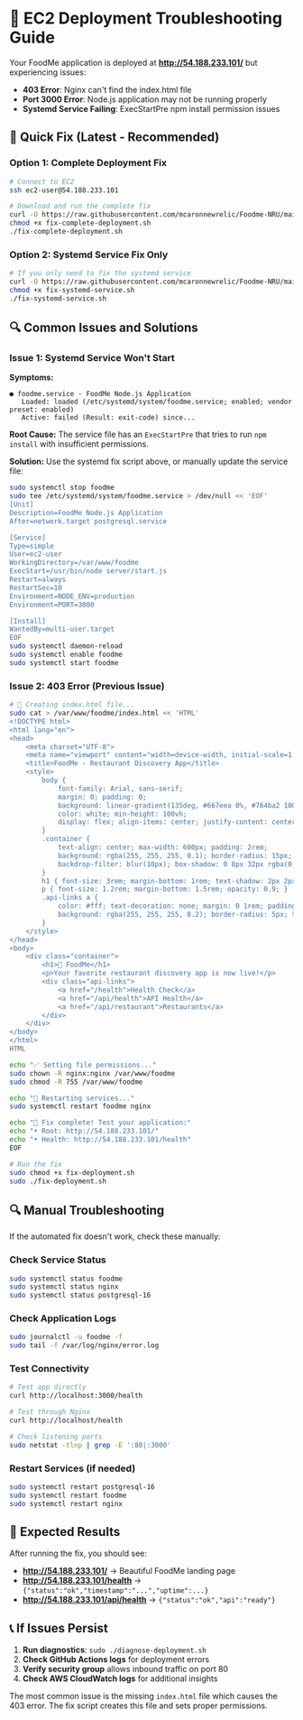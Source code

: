 # 🔧 EC2 Deployment Troubleshooting Guide

Your FoodMe application is deployed at **http://54.188.233.101/** but experiencing issues:
- **403 Error**: Nginx can't find the index.html file  
- **Port 3000 Error**: Node.js application may not be running properly
- **Systemd Service Failing**: ExecStartPre npm install permission issues

## 🚀 Quick Fix (Latest - Recommended)

### Option 1: Complete Deployment Fix
```bash
# Connect to EC2
ssh ec2-user@54.188.233.101

# Download and run the complete fix
curl -O https://raw.githubusercontent.com/mcaronnewrelic/Foodme-NRU/main/fix-complete-deployment.sh
chmod +x fix-complete-deployment.sh
./fix-complete-deployment.sh
```

### Option 2: Systemd Service Fix Only
```bash
# If you only need to fix the systemd service
curl -O https://raw.githubusercontent.com/mcaronnewrelic/Foodme-NRU/main/fix-systemd-service.sh
chmod +x fix-systemd-service.sh
./fix-systemd-service.sh
```

## 🔍 Common Issues and Solutions

### Issue 1: Systemd Service Won't Start
**Symptoms:**
```
● foodme.service - FoodMe Node.js Application
   Loaded: loaded (/etc/systemd/system/foodme.service; enabled; vendor preset: enabled)
   Active: failed (Result: exit-code) since...
```

**Root Cause:** The service file has an `ExecStartPre` that tries to run `npm install` with insufficient permissions.

**Solution:** Use the systemd fix script above, or manually update the service file:
```bash
sudo systemctl stop foodme
sudo tee /etc/systemd/system/foodme.service > /dev/null << 'EOF'
[Unit]
Description=FoodMe Node.js Application
After=network.target postgresql.service

[Service]
Type=simple
User=ec2-user
WorkingDirectory=/var/www/foodme
ExecStart=/usr/bin/node server/start.js
Restart=always
RestartSec=10
Environment=NODE_ENV=production
Environment=PORT=3000

[Install]
WantedBy=multi-user.target
EOF
sudo systemctl daemon-reload
sudo systemctl enable foodme
sudo systemctl start foodme
```

### Issue 2: 403 Error (Previous Issue)
```bash
# 🔧 Creating index.html file...
sudo cat > /var/www/foodme/index.html << 'HTML'
<!DOCTYPE html>
<html lang="en">
<head>
    <meta charset="UTF-8">
    <meta name="viewport" content="width=device-width, initial-scale=1.0">
    <title>FoodMe - Restaurant Discovery App</title>
    <style>
        body {
            font-family: Arial, sans-serif;
            margin: 0; padding: 0;
            background: linear-gradient(135deg, #667eea 0%, #764ba2 100%);
            color: white; min-height: 100vh;
            display: flex; align-items: center; justify-content: center;
        }
        .container {
            text-align: center; max-width: 600px; padding: 2rem;
            background: rgba(255, 255, 255, 0.1); border-radius: 15px;
            backdrop-filter: blur(10px); box-shadow: 0 8px 32px rgba(0, 0, 0, 0.1);
        }
        h1 { font-size: 3rem; margin-bottom: 1rem; text-shadow: 2px 2px 4px rgba(0, 0, 0, 0.3); }
        p { font-size: 1.2rem; margin-bottom: 1.5rem; opacity: 0.9; }
        .api-links a {
            color: #fff; text-decoration: none; margin: 0 1rem; padding: 0.5rem 1rem;
            background: rgba(255, 255, 255, 0.2); border-radius: 5px; transition: background 0.3s;
        }
    </style>
</head>
<body>
    <div class="container">
        <h1>🍕 FoodMe</h1>
        <p>Your favorite restaurant discovery app is now live!</p>
        <div class="api-links">
            <a href="/health">Health Check</a>
            <a href="/api/health">API Health</a>
            <a href="/api/restaurant">Restaurants</a>
        </div>
    </div>
</body>
</html>
HTML

echo "✅ Setting file permissions..."
sudo chown -R nginx:nginx /var/www/foodme
sudo chmod -R 755 /var/www/foodme

echo "🔄 Restarting services..."
sudo systemctl restart foodme nginx

echo "🎉 Fix complete! Test your application:"
echo "• Root: http://54.188.233.101/"
echo "• Health: http://54.188.233.101/health"
EOF

# Run the fix
sudo chmod +x fix-deployment.sh
sudo ./fix-deployment.sh
```

## 🔍 Manual Troubleshooting

If the automated fix doesn't work, check these manually:

### Check Service Status
```bash
sudo systemctl status foodme
sudo systemctl status nginx
sudo systemctl status postgresql-16
```

### Check Application Logs
```bash
sudo journalctl -u foodme -f
sudo tail -f /var/log/nginx/error.log
```

### Test Connectivity
```bash
# Test app directly
curl http://localhost:3000/health

# Test through Nginx
curl http://localhost/health

# Check listening ports
sudo netstat -tlnp | grep -E ':80|:3000'
```

### Restart Services (if needed)
```bash
sudo systemctl restart postgresql-16
sudo systemctl restart foodme  
sudo systemctl restart nginx
```

## 🚀 Expected Results

After running the fix, you should see:
- **http://54.188.233.101/** → Beautiful FoodMe landing page
- **http://54.188.233.101/health** → `{"status":"ok","timestamp":"...","uptime":...}`
- **http://54.188.233.101/api/health** → `{"status":"ok","api":"ready"}`

## 📞 If Issues Persist

1. **Run diagnostics**: `sudo ./diagnose-deployment.sh`
2. **Check GitHub Actions logs** for deployment errors
3. **Verify security group** allows inbound traffic on port 80
4. **Check AWS CloudWatch logs** for additional insights

The most common issue is the missing `index.html` file which causes the 403 error. The fix script creates this file and sets proper permissions.
